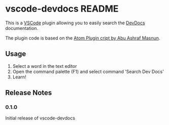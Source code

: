 # vscode-devdocs README

This is a [VSCode](https://code.visualstudio.com/) plugin allowing you to easily search the [DevDocs](https://devdocs.io/) documentation.

The plugin code is based on the [Atom Plugin cript by Abu Ashraf Masnun](https://github.com/masnun/atom-devdocs).

## Usage

1. Select a word in the text editor
2. Open the command palette (F1) and select command 'Search Dev Docs'
3. Learn!

## Release Notes

### 0.1.0

Initial release of vscode-devdocs
